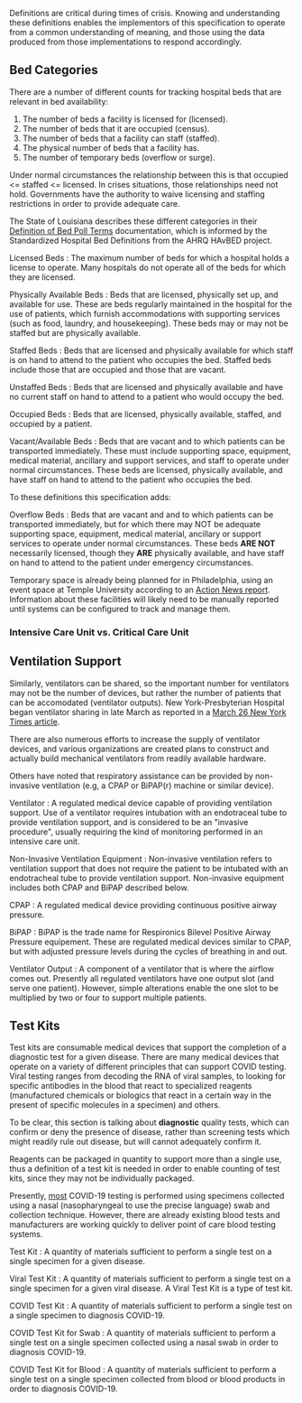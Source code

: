 Definitions are critical during times of crisis. Knowing and understanding these definitions
enables the implementors of this specification to operate from a common understanding
of meaning, and those using the data produced from those implementations to respond
accordingly.

## Bed Categories
There are a number of different counts for tracking hospital beds that are relevant in bed availability:

   1. The number of beds a facility is licensed for (licensed).
   2. The number of beds that it are occupied (census).
   3. The number of beds that a facility can staff (staffed).
   4. The physical number of beds that a facility has.
   5. The number of temporary beds (overflow or surge).

Under normal circumstances the relationship between this is that
occupied <= staffed <= licensed.  In crises situations, those relationships need not
hold.  Governments have the authority to waive licensing and staffing restrictions in
order to provide adequate care.

The State of Louisiana describes these different categories in their [Definition of Bed
Poll Terms](https://esf8.dhh.la.gov/documentportal/Download/Public/Definitions%20of%20Bed%20Poll%20Terms.pdf)
documentation, which is informed by the Standardized Hospital Bed Definitions from the
AHRQ HAvBED project.

Licensed Beds
: The maximum number of beds for which a hospital holds a license to operate. Many hospitals do
not operate all of the beds for which they are licensed.

Physically Available Beds
: Beds that are licensed, physically set up, and available for use. These are beds
regularly maintained in the hospital for the use of patients, which furnish
accommodations with supporting services (such as food, laundry, and housekeeping).
These beds may or may not be staffed but are physically available.

Staffed Beds
: Beds that are licensed and physically available for which staff is on hand to attend to the
patient who occupies the bed. Staffed beds include those that are occupied and those that are vacant.

Unstaffed Beds
: Beds that are licensed and physically available and have no current staff on hand to attend
to a patient who would occupy the bed.

Occupied Beds
: Beds that are licensed, physically available, staffed, and occupied by a patient.

Vacant/Available Beds
: Beds that are vacant and to which patients can be transported immediately. These
must include supporting space, equipment, medical material, ancillary and support services, and staff to
operate under normal circumstances. These beds are licensed, physically available, and have staff on hand to
attend to the patient who occupies the bed.

To these definitions this specification adds:

Overflow Beds
: Beds that are vacant and and to which patients can be transported immediately, but for which
there may NOT be adequate supporting space, equipment, medical material, ancillary or support services to
operate under normal circumstances. These beds **ARE NOT** necessarily licensed, though they **ARE**
physically available, and have staff on hand to attend to the patient under emergency circumstances.

Temporary space is already being planned for in Philadelphia, using an event space at
Temple University according to an [Action News report](https://6abc.com/health/philly-moving-on-from-fmr-hahnemann-covid-19-plan/6054770/).
Information about these facilities will likely need to be manually reported until systems
can be configured to track and manage them.

### Intensive Care Unit vs. Critical Care Unit

## Ventilation Support

Similarly, ventilators can be shared, so the important number for ventilators may not
be the number of devices, but rather the number of patients that can be accomodated
(ventilator outputs). New York-Presbyterian Hospital began ventilator sharing in late
March as reported in a [March 26 New York Times article](https://www.nytimes.com/2020/03/26/health/coronavirus-ventilator-sharing.html).

There are also numerous efforts to increase the supply of ventilator devices, and various
organizations are created plans to construct and actually build mechanical ventilators
from readily available hardware.

Others have noted that respiratory assistance can be provided by non-invasive ventilation
(e.g, a CPAP or BiPAP(r) machine or similar device).

Ventilator
: A regulated medical device capable of providing ventilation support.  Use of a ventilator
requires intubation with an endotraceal tube to provide ventilation support, and is
considered to be an "invasive procedure", usually requiring the kind of monitoring performed
in an intensive care unit.

Non-Invasive Ventilation Equipment
: Non-invasive ventilation refers to ventilation support that does not require the patient
to be intubated with an endotracheal tube to provide ventilation support.  Non-invasive
equipment includes both CPAP and BiPAP described below.

CPAP
: A regulated medical device providing continuous positive airway pressure.

BiPAP
: BiPAP is the trade name for Respironics Bilevel Positive Airway Pressure equipement.
These are regulated medical devices similar to CPAP, but with adjusted pressure levels
during the cycles of breathing in and out.

Ventilator Output
: A component of a ventilator that is where the airflow comes out. Presently all regulated
ventilators have one output slot (and serve one patient).  However, simple alterations enable
the one slot to be multiplied by two or four to support multiple patients.

## Test Kits
Test kits are consumable medical devices that support the completion of a diagnostic
test for a given disease. There are many medical devices that operate on a variety of
different principles that can support COVID testing.  Viral testing ranges from decoding
the RNA of viral samples, to looking for specific antibodies in the blood that react
to specialized reagents (manufactured chemicals or biologics that react in a certain
way in the present of specific molecules in a specimen) and others.

To be clear, this section is talking about **diagnostic** quality tests, which can confirm
or deny the presence of disease, rather than screening tests which might readily rule out
disease, but will cannot adequately confirm it.

Reagents can be packaged in quantity to support more than a single use, thus a definition
of a test kit is needed in order to enable counting of test kits, since they may not
be individually packaged.

Presently, [most](https://www.rapidmicrobiology.com/test-method/testing-for-the-wuhan-coronavirus-a-k-a-covid-19-sars-cov-2-and-2019-ncov)
COVID-19 testing is performed using specimens collected using a nasal (nasopharyngeal
to use the precise language) swab and collection technique.  However, there are already
existing blood tests and manufacturers are working quickly to deliver point of care
blood testing systems.

Test Kit
: A quantity of materials sufficient to perform a single test on a single specimen
for a given disease.

Viral Test Kit
: A quantity of materials sufficient to perform a single test on a single specimen
for a given viral disease.  A Viral Test Kit is a type of test kit.

COVID Test Kit
: A quantity of materials sufficient to perform a single test on a single specimen
to diagnosis COVID-19.

COVID Test Kit for Swab
: A quantity of materials sufficient to perform a single test on a single specimen
collected using a nasal swab in order to diagnosis COVID-19.

COVID Test Kit for Blood
: A quantity of materials sufficient to perform a single test on a single specimen
collected from blood or blood products in order to diagnosis COVID-19.

